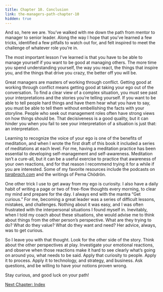 ```yaml
---
title: Chapter 10. Conclusion
link: the-managers-path-chapter-10
hidden: true
---
```


And so, here we are. You’ve walked with me down the path from mentor to manager to senior leader. Along the way I hope that you’ve learned a few tricks, identified a few pitfalls to watch out for, and felt inspired to meet the challenge of whatever role you’re in.

The most important lesson I’ve learned is that you have to be able to manage yourself if you want to be good at managing others. The more time you spend understanding yourself, the way you react, the things that inspire you, and the things that drive you crazy, the better off you will be.

Great managers are masters of working through conflict. Getting good at working through conflict means getting good at taking your ego out of the conversation. To find a clear view of a complex situation, you must see past your interpretations and the stories you’re telling yourself. If you want to be able to tell people hard things and have them hear what you have to say, you must be able to tell them without embellishing the facts with your storyline. People who seek out management roles often have strong views on how things should be. That decisiveness is a good quality, but it can hinder you when you fail to see your interpretation of a situation is just that: an interpretation.

Learning to recognize the voice of your ego is one of the benefits of meditation, and when I wrote the first draft of this book it included a series of meditations at each level. For me, having a meditation practice has been essential to developing self-management and self-awareness. Meditation isn’t a cure-all, but it can be a useful exercise to practice that awareness of your own reactions, and for that reason I recommend trying it for a while if you are interested. Some of my favorite resources include the podcasts on *[tarabrach.com](http://tarabrach.com/)* and the writings of Pema Chödrön.

One other trick I use to get away from my ego is curiosity. I also have a daily habit of writing a page or two of free-flow thoughts every morning, to clear my mind and prepare for the day. I always end with the mantra “Get curious.” For me, becoming a great leader was a series of difficult lessons, mistakes, and challenges. Nothing about it was easy, and I was often frustrated with the interpersonal situations I found myself in. Inevitably, when I told my coach about these situations, she would advise me to think about things from the other person’s perspective. What are they trying to do? What do they value? What do they want and need? Her advice, always, was to get curious.

So I leave you with that thought. Look for the other side of the story. Think about the other perspectives at play. Investigate your emotional reactions, and observe when those reactions make it hard to see clearly what’s going on around you, what needs to be said. Apply that curiosity to people. Apply it to process. Apply it to technology, and strategy, and business. Ask questions, and be willing to have your notions proven wrong.

Stay curious, and good luck on your path!

[Next Chapter: Index](/the-managers-path-index/)